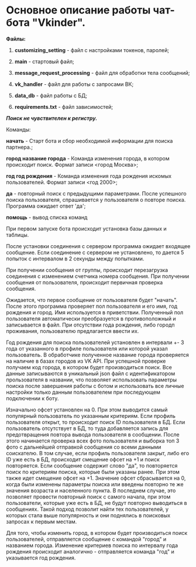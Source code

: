 # Основное описание работы чат-бота "Vkinder". 

**Файлы:**

1. **customizing_setting** - файл с настройками токенов, паролей;

2. **main** - стартовый файл;

3. **message_request_processing** - файл для обработки тела сообщений;

4. **vk_handler** - файл для работы с запросами ВК;

5. **data_db** - файл работы с БД;

6. **requirements.txt** - файл зависимостей;



**_Поиск не чувствителен к регистру._**



Команды:
                  
**начать** - Старт бота и сбор необходимой информации для поиска партнера.;

**город название города** - Команда изменения города, в котором происходит поиск. Формат записи <город Москва>;

**год год рождения** - Команда изменения года рождения искомых пользователей. Формат записи <год 2000>;
                                         
**да** - повторный поиск с предыдущими параметрами. После успешного поиска пользователя, спрашивается у пользователя о
       повторе поиска. Программа ожидает ответ 'да';
       
**помощь** - вывод списка команд



При первом запуске бота происходит установка базы данных и таблицы.

После установки соединения с сервером программа ожидает входящее сообщение.
Если соединение с сервером не установлено, то дается 5 попыток с интервалом в 2 секунды между попытками.

При получении сообщения от группы, происходит перезагрузка соединения с изменением счетчика номера сообщения.
При получении сообщения от пользователя, происходит первичная проверка сообщения.

Ожидается, что первое сообщение от пользователя будет "начать".
После этого программа проверяет пол пользователя и его имя, год рождения и город. Имя используется в приветствии.
Полученный пол пользователя автоматически преобразуется в противоположный и записывается в файл.
При отсутствии года рождения, либо городп проживания, пользователю предлагается ввести их.

Год рождения для поиска пользователей установлен в интервали +- 3 года от указанного в профиле пользователя или которой указал пользователь. 
В обработчике полученное название города проверяется на наличие в базах городов из VK API. При успешной проверке
получаем код города, в котором будет производиться поиск.
    Все данные записываются в уникальный json файл с идентификатором прользователя в названии, что позволяет использовать параметры поиска после завершения работы с ботом и использовать все личные настройки только данным пользователем при последующем подключении к боту.

Изначально офсет установлен на 0. При этом выводится самый популярный пользователь по указанным критериям.
Если профиль пользователя открыт, то происходит поиск ID пользователя в БД. Если пользователь отсутствует в БД, то
туда добавляется запись для предотвращения повтора вывода пользователя в сообщении. После этого начинается проверка всех фото пользователя и выборка топ 3 фото с дальнейшей отправкой сообщения со всеми данными соискателю.
    В том случае, если профиль пользователя закрыт, либо его ID уже есть в БД, происходит смещение офсет на +1 и поиск
повторяется.
    Если сообщение содержит слово "да", то повторяется поиск по критериям поиска, которые были указаны ранее. При этом
также идет смещение офсет на +1.
    Значение офсет сбрасывается на 0, когда были изменены параметры поиска или введены повторно те же значения возраста
и населенного пункта. В последнем случае, это позволяет провести повторный поиск с самого начала, при этом пользователи,
которые уже есть в БД, не будут повторно выводиться в сообщениях. Такой подход позволит найти тех
пользователей, у которых стала выше популярность и они поднялись в поисковых запросах к первым местам.

Для того, чтобы изменить город, в котором будет производиться поиск пользователей, отправляется сообщение с командой "город" и названием города.
Изменение критериев поиска по интервалу года рождения происходит аналогично - отправляется команда "год" и указывается год рождения.

